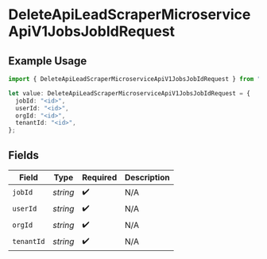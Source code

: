 # DeleteApiLeadScraperMicroserviceApiV1JobsJobIdRequest

## Example Usage

```typescript
import { DeleteApiLeadScraperMicroserviceApiV1JobsJobIdRequest } from "oppulence-backend-sdk/models/operations";

let value: DeleteApiLeadScraperMicroserviceApiV1JobsJobIdRequest = {
  jobId: "<id>",
  userId: "<id>",
  orgId: "<id>",
  tenantId: "<id>",
};
```

## Fields

| Field              | Type               | Required           | Description        |
| ------------------ | ------------------ | ------------------ | ------------------ |
| `jobId`            | *string*           | :heavy_check_mark: | N/A                |
| `userId`           | *string*           | :heavy_check_mark: | N/A                |
| `orgId`            | *string*           | :heavy_check_mark: | N/A                |
| `tenantId`         | *string*           | :heavy_check_mark: | N/A                |